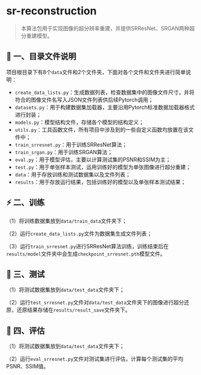 # sr-reconstruction
>本算法包用于实现图像的超分辨率重建，并提供SRResNet、SRGAN两种超分重建模型。

📖 一、目录文件说明
---
项目根目录下有8个```data```文件和2个文件夹，下面对各个文件和文件夹进行简单说明：

- ```create_data_lists.py```：生成数据列表，检查数据集中的图像文件尺寸，并将符合的图像文件名写入JSON文件列表供后续Pytorch调用；
- ```datasets.py```：用于构建数据集加载器，主要沿用Pytorch标准数据加载器格式进行封装；
- ```models.py```：模型结构文件，存储各个模型的结构定义；
- ```utils.py```：工具函数文件，所有项目中涉及到的一些自定义函数均放置在该文件中；
- ```train_srresnet.py```：用于训练SRResNet算法；
- ```train_srgan.py```：用于训练SRGAN算法；
- ```eval.py```：用于模型评估，主要以计算测试集的PSNR和SSIM为主；
- ```test.py```：用于单张样本测试，运用训练好的模型为单张图像进行超分重建；
- ```data```：用于存放训练和测试数据集以及文件列表；
- ```results```：用于存放运行结果，包括训练好的模型以及单张样本测试结果；

⚡ 二、训练
---
（1）将训练数据集放到```data/train_data```文件夹下；

（2）运行```create_data_lists.py```文件为数据集生成文件列表；

（3）运行```train_srresnet.py```进行SRResNet算法训练，训练结束后在```results/model```文件夹中会生成```checkpoint_srresnet.pth```模型文件。

👀 三、测试
---
（1）将测试数据集放到```data/test_data```文件夹下；

（2）运行```test_srresnet.py```文件对```data/test_data```文件夹下的图像进行超分还原，还原结果存储在```results/result_save```文件夹下。

💎 四、评估
---
（1）将测试数据集放到```data/test_data```文件夹下；

（2）运行```eval_srresnet.py```文件对测试集进行评估，计算每个测试集的平均PSNR、SSIM值。

